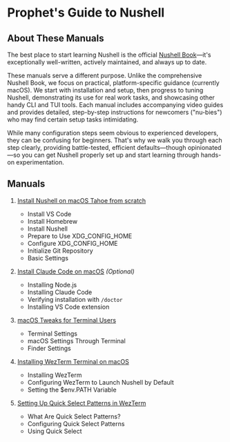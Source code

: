 # Prophet's Guide to Nushell

## About These Manuals

The best place to start learning Nushell is the official [Nushell Book](https://www.nushell.sh/book/)—it's exceptionally well-written, actively maintained, and always up to date.

These manuals serve a different purpose. Unlike the comprehensive Nushell Book, we focus on practical, platform-specific guidance (currently macOS). We start with installation and setup, then progress to tuning Nushell, demonstrating its use for real work tasks, and showcasing other handy CLI and TUI tools. Each manual includes accompanying video guides and provides detailed, step-by-step instructions for newcomers ("nu-bies") who may find certain setup tasks intimidating.

While many configuration steps seem obvious to experienced developers, they can be confusing for beginners. That's why we walk you through each step clearly, providing battle-tested, efficient defaults—though opinionated—so you can get Nushell properly set up and start learning through hands-on experimentation.

## Manuals

1. [Install Nushell on macOS Tahoe from scratch](manuals/01-install-nushell-macos/manual.md)
    - Install VS Code
    - Install Homebrew
    - Install Nushell
    - Prepare to Use XDG_CONFIG_HOME
    - Configure XDG_CONFIG_HOME
    - Initialize Git Repository
    - Basic Settings

2. [Install Claude Code on macOS](manuals/02-install-claude-code-macos/manual.md) *(Optional)*
    - Installing Node.js
    - Installing Claude Code
    - Verifying installation with `/doctor`
    - Installing VS Code extension

3. [macOS Tweaks for Terminal Users](manuals/03-macos-tweaks-01/manual.md)
    - Terminal Settings
    - macOS Settings Through Terminal
    - Finder Settings

4. [Installing WezTerm Terminal on macOS](manuals/04-install-wezterm/manual.md)
    - Installing WezTerm
    - Configuring WezTerm to Launch Nushell by Default
    - Setting the $env.PATH Variable

5. [Setting Up Quick Select Patterns in WezTerm](manuals/05-setup-quick-select-patterns-in-wezterm/manual.md)
    - What Are Quick Select Patterns?
    - Configuring Quick Select Patterns
    - Using Quick Select
